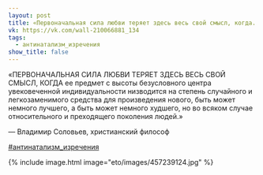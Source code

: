 ```yaml
---
layout: post
title: «Первоначальная сила любви теряет здесь весь свой смысл, когда...»
vk: https://vk.com/wall-210066881_134
tags:
  - антинатализм_изречения
show_title: false
---
```

«ПЕРВОНАЧАЛЬНАЯ СИЛА ЛЮБВИ ТЕРЯЕТ ЗДЕСЬ ВЕСЬ СВОЙ СМЫСЛ, КОГДА ее предмет с высоты безусловного центра увековеченной индивидуальности низводится на степень случайного и легкозаменимого средства для произведения нового, быть может немного лучшего, а быть может немного худшего, но во всяком случае относительного и преходящего поколения людей.»

— Владимир Соловьев,
христианский философ

[#антинатализм_изречения](poisk.html#антинатализм_изречения)

{% include image.html image="eto/images/457239124.jpg" %}